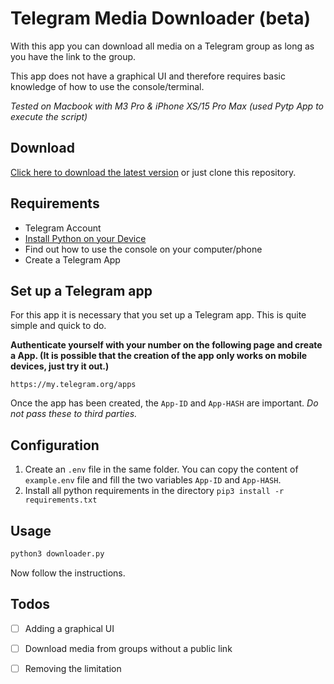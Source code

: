 # Telegram Media Downloader (beta)
 
With this app you can download all media on a Telegram group as long as you have the link to the group. 

This app does not have a graphical UI and therefore requires basic knowledge of how to use the console/terminal.

*Tested on Macbook with M3 Pro & iPhone XS/15 Pro Max (used Pytp App to execute the script)*

## Download

[Click here to download the latest version](https://github.com/pgm-11/TMD/archive/refs/heads/main.zip) or just clone this repository.


## Requirements
- Telegram Account
- [Install Python on your Device](https://www.python.org/downloads/)
- Find out how to use the console on your computer/phone
- Create a Telegram App

## Set up a Telegram app
For this app it is necessary that you set up a Telegram app. This is quite simple and quick to do. 

**Authenticate yourself with your number on the following page and create a App. (It is possible that the creation of the app only works on mobile devices, just try it out.)**
```text
https://my.telegram.org/apps
```

Once the app has been created, the `App-ID` and `App-HASH` are important. *Do not pass these to third parties.*


## Configuration
1. Create an `.env` file in the same folder. You can copy the content of `example.env` file and fill the two variables `App-ID` and `App-HASH`.
2. Install all python requirements in the directory `pip3 install -r requirements.txt`


## Usage
```bash
python3 downloader.py
```

Now follow the instructions.

## Todos
- [ ] Adding a graphical UI
- [ ] Download media from groups without a public link
- [ ] Removing the limitation



